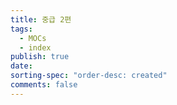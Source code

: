 ```yaml
---
title: 중급 2편
tags:
  - MOCs
  - index
publish: true
date: 
sorting-spec: "order-desc: created"
comments: false
---
```


```folder-index-content

```
